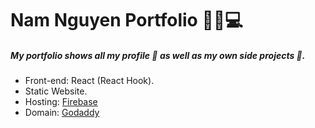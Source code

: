 # Nam Nguyen Portfolio 🎉✨💻

##### My portfolio shows all my profile 🧑 as well as my own side projects 📝.
- Front-end: React (React Hook).
- Static Website.
- Hosting: [Firebase](https://firebase.google.com/)
- Domain: [Godaddy](https://au.godaddy.com/domains)
